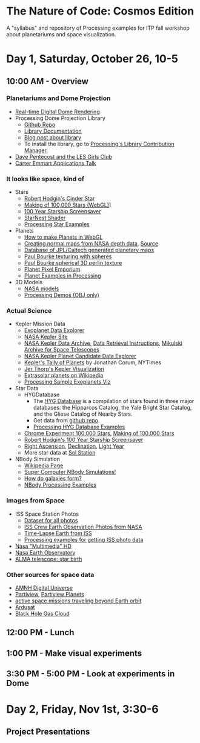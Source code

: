 The Nature of Code: Cosmos Edition
==================================

A "syllabus" and repository of Processing examples for ITP fall workshop about planetariums and space visualization.

# Day 1, Saturday, October 26, 10-5

## 10:00 AM - Overview

### Planetariums and Dome Projection
* [Real-time Digital Dome Rendering](http://csc.lsu.edu/~kooima/articles/realtimedome/index.html)
* Processing Dome Projection Library
    * [Github Repo](https://github.com/codeanticode/planetarium)
    * [Library Documentation](http://interfaze.info/libraries/planetarium/)
    * [Blog post about library](http://codeanticode.wordpress.com/2013/09/06/dome-projection/)
    * To install the library, go to [Processing's Library Contribution Manager](http://wiki.processing.org/w/How_to_Install_a_Contributed_Library).
* [Dave Pentecost and the LES Girls Club](http://www.domebase.org/)
* [Carter Emmart Applications Talk](https://vimeo.com/74415426)

### It looks like space, kind of
* Stars
    * [Robert Hodgin's Cinder Star](https://github.com/flight404/Eyeo2012/tree/master/Star)
    * [Making of 100,000 Stars (WebGL)](http://www.html5rocks.com/en/tutorials/casestudies/100000stars/)]
    * [100 Year Starship Screensaver](http://roberthodgin.com/look-up-100-year-starship-screensaver/)
    * [StarNest Shader](https://www.shadertoy.com/view/4dfGDM)
    * [Processing Star Examples]()
* Planets
    * [How to make Planets in WebGL](http://learningthreejs.com/blog/2013/09/16/how-to-make-the-earth-in-webgl/)
    * [Creating normal maps from NASA depth data](http://poniesandlight.co.uk/notes/creating_normal_maps_from_nasa_depth_data/), [Source](https://github.com/tgfrerer/normalMapper)
    * [Database of JPL/Caltech generated planetary maps](http://maps.jpl.nasa.gov/)
    * [Paul Bourke texturing with spheres](http://paulbourke.net/texture_colour/tiling/)
    * [Paul Bourke spherical 3D perlin texture](http://paulbourke.net/texture_colour/perlin/)
    * [Planet Pixel Emporium](http://planetpixelemporium.com/planets.html)
    * [Planet Examples in Processing](https://github.com/shiffman/The-Nature-of-Code-Cosmos-Edition/tree/master/planets)
* 3D Models
    * [NASA models](http://www.nasa.gov/multimedia/3d_resources/models.html)
    * [Processing Demos (OBJ only)](https://github.com/shiffman/The-Nature-of-Code-Cosmos-Edition/tree/master/3dmodels)

### Actual Science
* Kepler Mission Data
	* [Exoplanet Data Explorer](http://exoplanets.org/)
	* [NASA Kepler Site](http://kepler.nasa.gov/)
	* [NASA Kepler Data Archive](http://kepler.nasa.gov/Science/ForScientists/dataarchive/), [Data Retrieval Instructions](http://keplergo.arc.nasa.gov/DataAnalysisRetrieval.shtml), [Mikulski Archive for Space Telescopes](http://archive.stsci.edu/kepler/)
	* [NASA Kepler Planet Candidate Data Explorer](http://planetquest.jpl.nasa.gov/kepler)
	* [Kepler's Tally of Planets](http://www.nytimes.com/interactive/science/space/keplers-tally-of-planets.html) by Jonathan Corum, NYTimes
	* [Jer Thorp's Kepler Visualization](https://github.com/blprnt/Kepler-Visualization)
	* [Extrasolar planets on Wikipedia](https://en.wikipedia.org/wiki/Extrasolar_planet)
	* [Processing Sample Exoplanets Viz](https://github.com/shiffman/The-Nature-of-Code-Cosmos-Edition/tree/master/exoplanets)
* Star Data
	* HYGDatabase
	    * The [HYG Database](http://www.astronexus.com/node/34) is a compilation of stars found in three major databases: the Hipparcos Catalog, the Yale Bright Star Catalog, and the Gliese Catalog of Nearby Stars.
	    * Get data from [github repo](https://github.com/astronexus).
	    * [Processing HYG Database Examples](https://github.com/shiffman/The-Nature-of-Code-Cosmos-Edition/tree/master/stars/HYGDatabase)
	* [Chrome Experiment 100,000 Stars](http://workshop.chromeexperiments.com/stars/), [Making of 100,000 Stars](http://www.html5rocks.com/en/tutorials/casestudies/100000stars/)
	* [Robert Hodgin's 100 Year Starship Screensaver](http://roberthodgin.com/look-up-100-year-starship-screensaver/)
	* [Right Ascension](http://en.wikipedia.org/wiki/Right_ascension), [Declination](http://en.wikipedia.org/wiki/Declination), [Light Year](http://en.wikipedia.org/wiki/Light_year)
	* More star data at [Sol Station](http://www.solstation.com/)
* NBody Simulation
    * [Wikipedia Page](http://en.wikipedia.org/wiki/N-body_simulation)
    * [Super Computer NBody Simulations!](http://www.cita.utoronto.ca/~dubinski/nbody/)
    * [How do galaxies form?](http://science1.nasa.gov/astrophysics/focus-areas/what-are-galaxies/)
    * [NBody Processing Examples](https://github.com/shiffman/The-Nature-of-Code-Cosmos-Edition/tree/master/stars/nbody_demos)

### Images from Space
* ISS Space Station Photos
    * [Dataset for all photos](http://natronics.github.io/ISS-photo-locations/)
    * [ISS Crew Earth Observation Photos from NASA](http://eol.jsc.nasa.gov/Videos/CrewEarthObservationsVideos/)
    * [Time-Lapse Earth from ISS](https://vimeo.com/61487989)
    * [Processing examples for getting ISS photo data](https://github.com/shiffman/The-Nature-of-Code-Cosmos-Edition/tree/master/imaging/iss)
* [Nasa "Multimedia" HD](http://www.nasa.gov/multimedia/hd/)
* [Nasa Earth Observatory](http://earthobservatory.nasa.gov/)
* [ALMA telescope: star birth](http://www.almaobservatory.org/en/press-room/press-releases/632-alma-takes-close-look-at-drama-of-starbirth)

### Other sources for space data
* [AMNH Digital Universe](http://www.amnh.org/our-research/hayden-planetarium/digital-universe)
* [Partiview](http://www.lns.cornell.edu/~seb/partiview/), [Partiview Planets](http://www.lns.cornell.edu/~seb/partiview/planets.html)
* [active space missions traveling beyond Earth orbit](http://www.planetary.org/multimedia/space-images/charts/whats-up-in-the-solar-system-frohn.html)
* [Ardusat](http://www.kickstarter.com/projects/575960623/ardusat-your-arduino-experiment-in-space)
* [Black Hole Gas Cloud](http://www.space.com/21983-black-hole-rips-and-whips-galactic-gas-cloud-video.html)


## 12:00 PM - Lunch

## 1:00 PM - Make visual experiments

## 3:30 PM - 5:00 PM - Look at experiments in Dome

# Day 2, Friday, Nov 1st, 3:30-6

## Project Presentations
